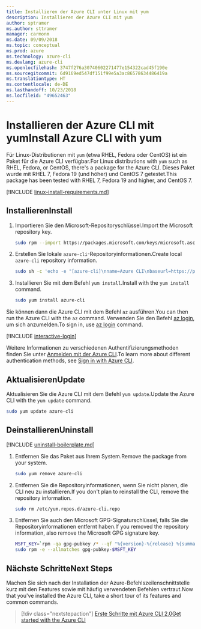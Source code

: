 ```yaml
---
title: Installieren der Azure CLI unter Linux mit yum
description: Installieren der Azure CLI mit yum
author: sptramer
ms.author: sttramer
manager: carmonm
ms.date: 09/09/2018
ms.topic: conceptual
ms.prod: azure
ms.technology: azure-cli
ms.devlang: azure-cli
ms.openlocfilehash: 3747f276a30740602271477e154322cad45f190e
ms.sourcegitcommit: 6d9169ed547df151f99e5a3ac86578634486419a
ms.translationtype: HT
ms.contentlocale: de-DE
ms.lasthandoff: 10/23/2018
ms.locfileid: "49652463"
---
```

# <a name="install-azure-cli-with-yum"></a><span data-ttu-id="b4d2e-103">Installieren der Azure CLI mit yum</span><span class="sxs-lookup"><span data-stu-id="b4d2e-103">Install Azure CLI with yum</span></span>

<span data-ttu-id="b4d2e-104">Für Linux-Distributionen mit `yum` (etwa RHEL, Fedora oder CentOS) ist ein Paket für die Azure CLI verfügbar.</span><span class="sxs-lookup"><span data-stu-id="b4d2e-104">For Linux distributions with  `yum` such as RHEL, Fedora, or CentOS, there's a package for the Azure CLI.</span></span> <span data-ttu-id="b4d2e-105">Dieses Paket wurde mit RHEL 7, Fedora 19 (und höher) und CentOS 7 getestet.</span><span class="sxs-lookup"><span data-stu-id="b4d2e-105">This package has been tested with RHEL 7, Fedora 19 and higher, and CentOS 7.</span></span>

[!INCLUDE [linux-install-requirements.md](includes/linux-install-requirements.md)]

## <a name="install"></a><span data-ttu-id="b4d2e-106">Installieren</span><span class="sxs-lookup"><span data-stu-id="b4d2e-106">Install</span></span>

1. <span data-ttu-id="b4d2e-107">Importieren Sie den Microsoft-Repositoryschlüssel.</span><span class="sxs-lookup"><span data-stu-id="b4d2e-107">Import the Microsoft repository key.</span></span>

   ```bash
   sudo rpm --import https://packages.microsoft.com/keys/microsoft.asc
   ```

2. <span data-ttu-id="b4d2e-108">Erstellen Sie lokale `azure-cli`-Repositoryinformationen.</span><span class="sxs-lookup"><span data-stu-id="b4d2e-108">Create local `azure-cli` repository information.</span></span>

   ```bash
   sudo sh -c 'echo -e "[azure-cli]\nname=Azure CLI\nbaseurl=https://packages.microsoft.com/yumrepos/azure-cli\nenabled=1\ngpgcheck=1\ngpgkey=https://packages.microsoft.com/keys/microsoft.asc" > /etc/yum.repos.d/azure-cli.repo'
   ```

3. <span data-ttu-id="b4d2e-109">Installieren Sie mit dem Befehl `yum install`.</span><span class="sxs-lookup"><span data-stu-id="b4d2e-109">Install with the `yum install` command.</span></span>

   ```bash
   sudo yum install azure-cli
   ```

<span data-ttu-id="b4d2e-110">Sie können dann die Azure CLI mit dem Befehl `az` ausführen.</span><span class="sxs-lookup"><span data-stu-id="b4d2e-110">You can then run the Azure CLI with the `az` command.</span></span> <span data-ttu-id="b4d2e-111">Verwenden Sie den Befehl [az login](/cli/azure/reference-index#az-login), um sich anzumelden.</span><span class="sxs-lookup"><span data-stu-id="b4d2e-111">To sign in, use [az login](/cli/azure/reference-index#az-login) command.</span></span>

[!INCLUDE [interactive-login](includes/interactive-login.md)]

<span data-ttu-id="b4d2e-112">Weitere Informationen zu verschiedenen Authentifizierungsmethoden finden Sie unter [Anmelden mit der Azure CLI](authenticate-azure-cli.md).</span><span class="sxs-lookup"><span data-stu-id="b4d2e-112">To learn more about different authentication methods, see [Sign in with Azure CLI](authenticate-azure-cli.md).</span></span>

## <a name="update"></a><span data-ttu-id="b4d2e-113">Aktualisieren</span><span class="sxs-lookup"><span data-stu-id="b4d2e-113">Update</span></span>

<span data-ttu-id="b4d2e-114">Aktualisieren Sie die Azure CLI mit dem Befehl `yum update`.</span><span class="sxs-lookup"><span data-stu-id="b4d2e-114">Update the Azure CLI with the `yum update` command.</span></span>

```bash
sudo yum update azure-cli
```

## <a name="uninstall"></a><span data-ttu-id="b4d2e-115">Deinstallieren</span><span class="sxs-lookup"><span data-stu-id="b4d2e-115">Uninstall</span></span>

[!INCLUDE [uninstall-boilerplate.md](includes/uninstall-boilerplate.md)]

1. <span data-ttu-id="b4d2e-116">Entfernen Sie das Paket aus Ihrem System.</span><span class="sxs-lookup"><span data-stu-id="b4d2e-116">Remove the package from your system.</span></span>

   ```bash
   sudo yum remove azure-cli
   ```

2. <span data-ttu-id="b4d2e-117">Entfernen Sie die Repositoryinformationen, wenn Sie nicht planen, die CLI neu zu installieren.</span><span class="sxs-lookup"><span data-stu-id="b4d2e-117">If you don't plan to reinstall the CLI, remove the repository information.</span></span>

   ```bash
   sudo rm /etc/yum.repos.d/azure-cli.repo
   ```

3. <span data-ttu-id="b4d2e-118">Entfernen Sie auch den Microsoft GPG-Signaturschlüssel, falls Sie die Repositoryinformationen entfernt haben.</span><span class="sxs-lookup"><span data-stu-id="b4d2e-118">If you removed the repository information, also remove the Microsoft GPG signature key.</span></span>

   ```bash
   MSFT_KEY=`rpm -qa gpg-pubkey /* --qf "%{version}-%{release} %{summary}\n" | grep Microsoft | awk '{print $1}'`
   sudo rpm -e --allmatches gpg-pubkey-$MSFT_KEY
   ```

## <a name="next-steps"></a><span data-ttu-id="b4d2e-119">Nächste Schritte</span><span class="sxs-lookup"><span data-stu-id="b4d2e-119">Next Steps</span></span>

<span data-ttu-id="b4d2e-120">Machen Sie sich nach der Installation der Azure-Befehlszeilenschnittstelle kurz mit den Features sowie mit häufig verwendeten Befehlen vertraut.</span><span class="sxs-lookup"><span data-stu-id="b4d2e-120">Now that you've installed the Azure CLI, take a short tour of its features and common commands.</span></span>

> [!div class="nextstepaction"]
> [<span data-ttu-id="b4d2e-121">Erste Schritte mit Azure CLI 2.0</span><span class="sxs-lookup"><span data-stu-id="b4d2e-121">Get started with the Azure CLI</span></span>](get-started-with-azure-cli.md)
